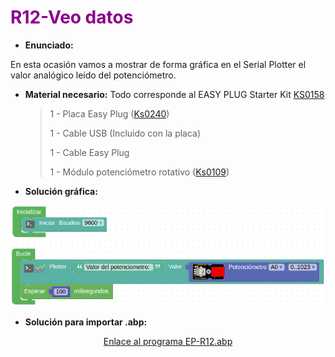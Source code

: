 # <FONT COLOR=#8B008B>R12-Veo datos</font>
* **Enunciado:**

En esta ocasión vamos a mostrar de forma gráfica en el Serial Plotter el valor analógico leído del potenciómetro.

* **Material necesario:**
Todo corresponde al EASY PLUG Starter Kit [KS0158](https://wiki.keyestudio.com/Ks0158_Keyestudio_EASY_plug_starter_kit_for_Arduino)
  
    > 1 - Placa Easy Plug ([Ks0240](https://wiki.keyestudio.com/Ks0240_keyestudio_EASY_plug_Control_Board_V2.0))
    >
    > 1 - Cable USB (Incluido con la placa)
    >
    > 1 - Cable Easy Plug
    >
    > 1 - Módulo potenciómetro rotativo ([Ks0109](https://wiki.keyestudio.com/Ks0109_keyestudio_EASY_plug_Analog_Rotation_Sensor))

* **Solución gráfica:**

<center>

![Programa del reto EP-R12](../img/retos/R12.png)

</center>

* **Solución para importar .abp:**

<center>

[Enlace al programa EP-R12.abp](./retos/EP-R12.abp)

</center>
